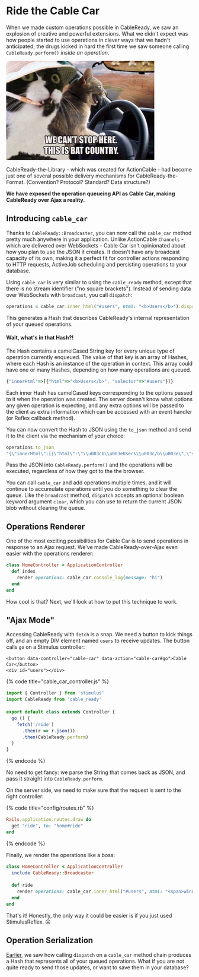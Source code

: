 # Ride the Cable Car

When we made custom operations possible in CableReady, we saw an explosion of creative and powerful extensions. What we didn't expect was how people started to use operations in clever ways that we hadn't anticipated; the drugs kicked in hard the first time we saw someone calling `CableReady.perform()` _inside an operation_.

![](.gitbook/assets/bats.jpg)

CableReady-the-Library - which was created for ActionCable - had become just one of several possible delivery mechanisms for CableReady-the-Format. \(Convention? Protocol? Standard? Data structure?\)

**We have exposed the operation queueing API as Cable Car, making CableReady over Ajax a reality.**

## Introducing `cable_car`

Thanks to `CableReady::Broadcaster`, you can now call the `cable_car` method pretty much anywhere in your application. Unlike ActionCable `Channels` - which are delivered over WebSockets - Cable Car isn't opinionated about how you plan to use the JSON it creates. It doesn't have any broadcast capacity of its own, making it a perfect fit for controller actions responding to HTTP requests, ActiveJob scheduling and persisting operations to your database.

Using `cable_car` is very similar to using the `cable_ready` method, except that there is no stream identifier \("no square brackets"\). Instead of sending data over WebSockets with `broadcast`, you call `dispatch`:

```ruby
operations = cable_car.inner_html("#users", html: "<b>Users</b>").dispatch
```

This generates a Hash that describes CableReady's internal representation of your queued operations.

#### Wait, what's in that Hash?!

The Hash contains a camelCased String key for every unique type of operation currently enqueued. The value of that key is an array of Hashes, where each Hash is an instance of the operation in context. This array could have one or many Hashes, depending on how many operations are queued.

```javascript
{"innerHtml"=>[{"html"=>"<b>Users</b>", "selector"=>"#users"}]}
```

Each inner Hash has camelCased keys corresponding to the options passed to it when the operation was created. The server doesn't know what options any given operation is expecting, and any extra options will be passed to the client as extra information which can be accessed with an event handler \(or Reflex callback method\).

You can now convert the Hash to JSON using the `to_json` method and send it to the client via the mechanism of your choice:

```ruby
operations.to_json
"{\"innerHtml\":[{\"html\":\"\\u003cb\\u003eUsers\\u003c/b\\u003e\",\"selector\":\"#users\"}]}"
```

Pass the JSON into `CableReady.perform()` and the operations will be executed, regardless of how they got to the the browser.

You can call `cable_car` and add operations multiple times, and it will continue to accumulate operations until you do something to clear the queue. Like the `broadcast` method, `dispatch` accepts an optional boolean keyword argument `clear`, which you can use to return the current JSON blob without clearing the queue.

## Operations Renderer

One of the most exciting possibilities for Cable Car is to send operations in response to an Ajax request. We've made CableReady-over-Ajax even easier with the operations renderer:

```ruby
class HomeController < ApplicationController
  def index
    render operations: cable_car.console_log(message: "hi")
  end
end
```

How cool is that? Next, we'll look at how to put this technique to work.

## "Ajax Mode"

Accessing CableReady with `fetch` is a snap. We need a button to kick things off, and an empty DIV element named `users` to receive updates. The button calls `go` on a Stimulus controller:

```markup
<button data-controller="cable-car" data-action="cable-car#go">Cable Car</button>
<div id="users"></div>
```

{% code title="cable\_car\_controller.js" %}
```javascript
import { Controller } from 'stimulus'
import CableReady from 'cable_ready'

export default class extends Controller {
  go () {
    fetch('/ride')
      .then(r => r.json())
      .then(CableReady.perform)
  }
}
```
{% endcode %}

No need to get fancy: we parse the String that comes back as JSON, and pass it straight into `CableReady.perform`.

On the server side, we need to make sure that the request is sent to the right controller:

{% code title="config/routes.rb" %}
```ruby
Rails.application.routes.draw do
  get "ride", to: "home#ride" 
end
```
{% endcode %}

Finally, we render the operations like a boss:

```ruby
class HomeController < ApplicationController
  include CableReady::Broadcaster

  def ride
    render operations: cable_car.inner_html("#users", html: "<span>winning</span>")
  end
end
```

That's it! Honestly, the only way it could be easier is if you just used StimulusReflex. 😛

## Operation Serialization

[Earlier](cable-car.md#wait-whats-in-that-hash), we saw how calling `dispatch` on a `cable_car` method chain produces a Hash that represents all of your queued operations. What if you are not quite ready to send those updates, or want to save them in your database?

